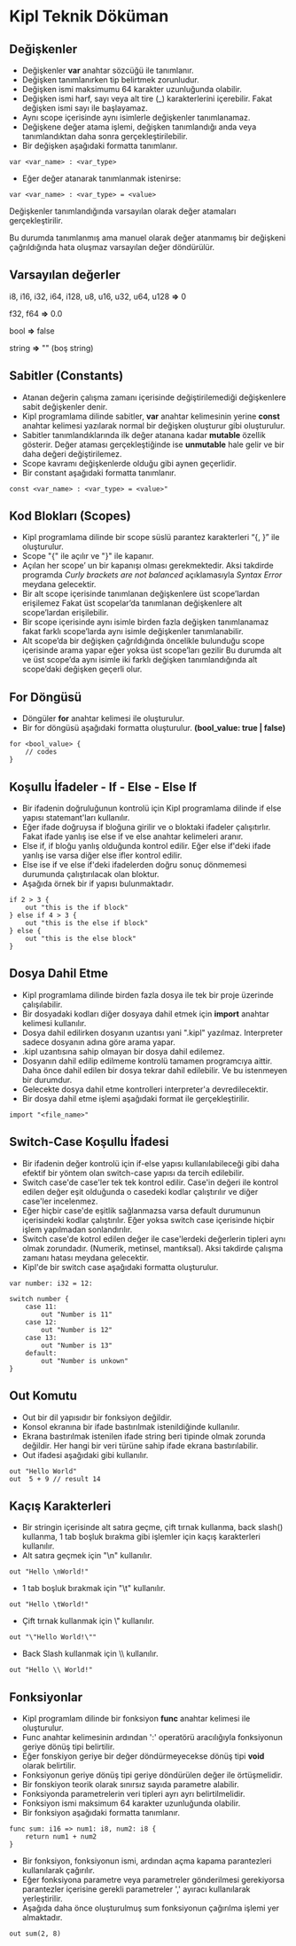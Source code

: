 # Kipl Teknik Döküman

## Değişkenler

- Değişkenler **var** anahtar sözcüğü ile tanımlanır.
- Değişken tanımlanırken tip belirtmek zorunludur.
- Değişken ismi maksimumu 64 karakter uzunluğunda olabilir.
- Değişken ismi harf, sayı veya alt tire (\_) karakterlerini içerebilir. Fakat değişken ismi sayı ile başlayamaz.
- Aynı scope içerisinde aynı isimlerle değişkenler tanımlanamaz.
- Değişkene değer atama işlemi, değişken tanımlandığı anda veya tanımlandıktan daha sonra gerçekleştirilebilir.
- Bir değişken aşağıdaki formatta tanımlanır.

```kipl
var <var_name> : <var_type>
```

- Eğer değer atanarak tanımlanmak istenirse:

```kipl
var <var_name> : <var_type> = <value>
```

Değişkenler tanımlandığında varsayılan olarak değer atamaları gerçekleştirilir.

Bu durumda tanımlanmış ama manuel olarak değer atanmamış bir değişkeni çağrıldığında hata oluşmaz varsayılan değer döndürülür.

## Varsayılan değerler

i8, i16, i32, i64, i128, u8, u16, u32, u64, u128 **\=>** 0

f32, f64 **\=>** 0.0

bool **\=>** false

string **\=>** "" (boş string)

## Sabitler (Constants)

- Atanan değerin çalışma zamanı içerisinde değiştirilemediği değişkenlere sabit değişkenler denir.
- Kipl programlama dilinde sabitler, **var** anahtar kelimesinin yerine **const** anahtar kelimesi yazılarak normal bir değişken oluşturur gibi oluşturulur.
- Sabitler tanımlandıklarında ilk değer atanana kadar **mutable** özellik gösterir. Değer ataması gerçekleştiğinde ise **unmutable** hale gelir ve bir daha değeri değiştirilemez.
- Scope kavramı değişkenlerde olduğu gibi aynen geçerlidir.
- Bir constant aşağıdaki formatta tanımlanır.

```kipl
const <var_name> : <var_type> = <value>"
```

## Kod Blokları (Scopes)
- Kipl programlama dilinde bir scope süslü parantez karakterleri “{, }” ile oluşturulur.
- Scope "{" ile açılır ve "}" ile kapanır.
- Açılan her scope’ un bir kapanışı olması gerekmektedir. Aksi takdirde programda _Curly brackets are not balanced_ açıklamasıyla _Syntax Error_ meydana gelecektir.
- Bir alt scope içerisinde tanımlanan değişkenlere üst scope’lardan erişilemez Fakat üst scopelar’da tanımlanan değişkenlere alt scope’lardan erişilebilir.
- Bir scope içerisinde aynı isimle birden fazla değişken tanımlanamaz fakat farklı scope’larda aynı isimle değişkenler tanımlanabilir.
- Alt scope’da bir değişken çağrıldığında öncelikle bulunduğu scope içerisinde arama yapar eğer yoksa üst scope’ları gezilir Bu durumda alt ve üst scope’da aynı isimle iki farklı değişken tanımlandığında alt scope’daki değişken geçerli olur.

## For Döngüsü
- Döngüler **for** anahtar kelimesi ile oluşturulur.
- Bir for döngüsü aşağıdaki formatta oluşturulur. **(bool_value: true | false)**

```kipl
for <bool_value> {
    // codes
}
```

## Koşullu İfadeler - If - Else - Else If
- Bir ifadenin doğruluğunun kontrolü için Kipl programlama dilinde if else yapısı statemant'ları kullanılır.
- Eğer ifade doğruysa if bloğuna girilir ve o bloktaki ifadeler çalışıtırlır. Fakat ifade yanlış ise else if ve else anahtar kelimeleri aranır. 
- Else if, if bloğu yanlış olduğunda kontrol edilir. Eğer else if'deki ifade yanlış ise varsa diğer else ifler kontrol edilir.
- Else ise if ve else if'deki ifadelerden doğru sonuç dönmemesi durumunda çalıştırılacak olan bloktur.
- Aşağıda örnek bir if yapısı bulunmaktadır.
```kipl
if 2 > 3 {
    out "this is the if block"
} else if 4 > 3 {
    out "this is the else if block"
} else {
    out "this is the else block"
}
```

## Dosya Dahil Etme
- Kipl programlama dilinde birden fazla dosya ile tek bir proje üzerinde çalışılabilir.
- Bir dosyadaki kodları diğer dosyaya dahil etmek için **import** anahtar kelimesi kullanılır.
- Dosya dahil edilirken dosyanın uzantısı yani ".kipl" yazılmaz. Interpreter sadece dosyanın adına göre arama yapar.
- .kipl uzantısına sahip olmayan bir dosya dahil edilemez.
- Dosyanın dahil edilip edilmeme kontrolü tamamen programcıya aittir. Daha önce dahil edilen bir dosya tekrar dahil edilebilir. Ve bu istenmeyen bir durumdur.
- Gelecekte dosya dahil etme kontrolleri interpreter'a devredilecektir.
- Bir dosya dahil etme işlemi aşağıdaki format ile gerçekleştirilir.
```kipl
import "<file_name>"
```

## Switch-Case Koşullu İfadesi
- Bir ifadenin değer kontrolü için if-else yapısı kullanılabileceği gibi daha efektif bir yöntem olan switch-case yapısı da tercih edilebilir.
- Switch case'de case'ler tek tek kontrol edilir. Case'in değeri ile kontrol edilen değer eşit olduğunda o casedeki kodlar çalıştırılır ve diğer case'ler incelenmez.
- Eğer hiçbir case'de eşitlik sağlanmazsa varsa default durumunun içerisindeki kodlar çalıştırılır. Eğer yoksa switch case içerisinde hiçbir işlem yapılmadan sonlandırılır.
- Switch case'de kotrol edilen değer ile case'lerdeki değerlerin tipleri aynı olmak zorundadır. (Numerik, metinsel, mantıksal). Aksi takdirde çalışma zamanı hatası meydana gelecektir.
- Kipl'de bir switch case aşağıdaki formatta oluşturulur.
```kipl
var number: i32 = 12:

switch number {
    case 11:
        out "Number is 11"
    case 12:
        out "Number is 12"
    case 13:
        out "Number is 13"
    default:
        out "Number is unkown"
}
```

## Out Komutu
- Out bir dil yapısıdır bir fonksiyon değildir.
- Konsol ekranına bir ifade bastırılmak istenildiğinde kullanılır.
- Ekrana bastırılmak istenilen ifade string beri tipinde olmak zorunda değildir. Her hangi bir veri türüne sahip ifade ekrana bastırılabilir.
- Out ifadesi aşağıdaki gibi kullanılır.
```kipl
out "Hello World"
out  5 + 9 // result 14
```
    
## Kaçış Karakterleri
- Bir stringin içerisinde alt satıra geçme, çift tırnak kullanma, back slash(\) kullanma, 1 tab boşluk bırakma gibi işlemler için kaçış karakterleri kullanılır.
- Alt satıra geçmek için "\n" kullanılır.
```kipl
out "Hello \nWorld!"
```
- 1 tab boşluk bırakmak için "\t" kullanılır.
```kipl
out "Hello \tWorld!"
```
- Çift tırnak kullanmak için \\" kullanılır.
```kipl
out "\"Hello World!\""
```
- Back Slash kullanmak için \\\ kullanılır.
```kipl
out "Hello \\ World!"
```

## Fonksiyonlar
- Kipl programlam dilinde bir fonksiyon **func** anahtar kelimesi ile oluşturulur.
- Func anahtar kelimesinin ardından ':' operatörü aracılığıyla fonksiyonun geriye dönüş tipi belirtilir.
- Eğer fonskiyon geriye bir değer döndürmeyecekse dönüş tipi **void** olarak belirtilir.
- Fonksiyonun geriye dönüş tipi geriye döndürülen değer ile örtüşmelidir.
- Bir fonskiyon teorik olarak sınırsız sayıda parametre alabilir.
- Fonksiyonda parametrelerin veri tipleri ayrı ayrı belirtilmelidir.
- Fonksiyon ismi maksimum 64 karakter uzunluğunda olabilir.
- Bir fonksiyon aşağıdaki formatta tanımlanır.
```kipl
func sum: i16 => num1: i8, num2: i8 {
    return num1 + num2
}
```
- Bir fonksiyon, fonksiyonun ismi, ardından açma kapama parantezleri kullanılarak çağırılır.
- Eğer fonksiyona parametre veya parametreler gönderilmesi gerekiyorsa parantezler içerisine gerekli parametreler  ',' ayıracı kullanılarak yerleştirilir.
- Aşağıda daha önce oluşturulmuş sum fonksiyonun çağırılma işlemi yer almaktadır.
```kipl
out sum(2, 8)
```